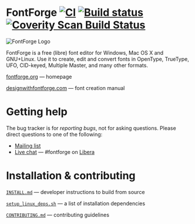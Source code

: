 # FontForge [![CI](https://github.com/fontforge/fontforge/workflows/CI/badge.svg)](https://github.com/fontforge/fontforge/actions/workflows/main.yml) [![Build status](https://ci.appveyor.com/api/projects/status/y5x0fd1xj23n9l2o?svg=true)](https://ci.appveyor.com/project/fontforge/fontforge) [![Coverity Scan Build Status](https://scan.coverity.com/projects/792/badge.svg?flat=1)](https://scan.coverity.com/projects/792)

![FontForge Logo](http://fontforge.github.io/assets/img/logo-transparent.png)

FontForge is a free (libre) font editor for Windows, Mac OS X and GNU+Linux. 
Use it to create, edit and convert fonts in OpenType, TrueType, UFO, CID-keyed, Multiple Master, and many other formats.

[fontforge.org](http://fontforge.org) &mdash; homepage

[designwithfontforge.com](http://designwithfontforge.com) &mdash; font creation manual

# Getting help

The bug tracker is for _reporting bugs_, not for asking questions. Please direct questions to one of the following:

* [Mailing list](https://sourceforge.net/p/fontforge/mailman/fontforge-users/)
* [Live chat](https://web.libera.chat/?channel=#fontforge) &mdash; #fontforge on [Libera](https://libera.chat/)

# Installation & contributing

[`INSTALL.md`](INSTALL.md) &mdash; developer instructions to build from source

[`setup_linux_deps.sh`](.github/workflows/scripts/setup_linux_deps.sh) &mdash; a list of installation dependencies

[`CONTRIBUTING.md`](CONTRIBUTING.md) &mdash; contributing guidelines
